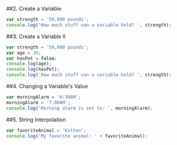##2. Create a Variable
```createVariable.js
var strength = '50,000 pounds';
console.log('How much stuff van a variable hold? ', strength);
```
##3. Create a Variable II
```createVariable.js
var strength = '50,000 pounds';
var age = 30;
var hasPet = false;
console.log(age);
console.log(hasPet);
console.log('How much stuff van a variable hold? ', strength);
```
##4. Changing a Variable's Value
```changeVariable.js
var morningAlarm = '6:30AM';
morningAlarm = '7:00AM';
console.log('Morning alarm is set to: ', morningAlarm);
```
##5. String Interpolation
```stringInterpolation.js
var favoriteAnimal = 'Kitten';
console.log('My favorite animal: ' + favoriteAnimal);
```
